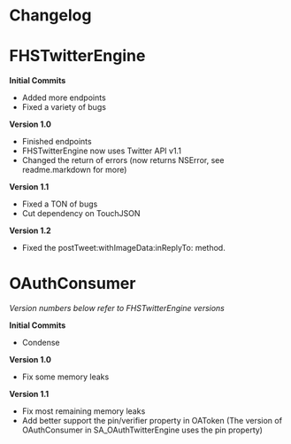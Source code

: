 **Changelog**
===

FHSTwitterEngine
===

**Initial Commits**

- Added more endpoints
- Fixed a variety of bugs

**Version 1.0**

- Finished endpoints
- FHSTwitterEngine now uses Twitter API v1.1
- Changed the return of errors (now returns NSError, see readme.markdown for more)

**Version 1.1**

- Fixed a TON of bugs
- Cut dependency on TouchJSON

**Version 1.2**

- Fixed the postTweet:withImageData:inReplyTo: method.


OAuthConsumer
===
*Version numbers below refer to FHSTwitterEngine versions*

**Initial Commits**

- Condense

**Version 1.0**

- Fix some memory leaks

**Version 1.1**

- Fix most remaining memory leaks
- Add better support the pin/verifier property in OAToken (The version of OAuthConsumer in SA_OAuthTwitterEngine uses the pin property)

